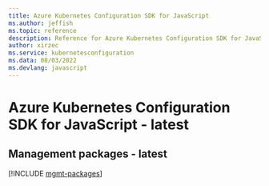 ```yaml
---
title: Azure Kubernetes Configuration SDK for JavaScript
ms.author: jeffish
ms.topic: reference
description: Reference for Azure Kubernetes Configuration SDK for JavaScript
author: xirzec
ms.service: kubernetesconfiguration
ms.data: 08/03/2022
ms.devlang: javascript
---
```

# Azure Kubernetes Configuration SDK for JavaScript - latest

## Management packages - latest
[!INCLUDE [mgmt-packages](kubernetes-configuration-mgmt-index.md)]